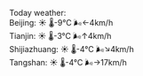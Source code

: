 Today weather:  
Beijing: ☀️   🌡️-9°C 🌬️←4km/h  
Tianjin: ☀️   🌡️-3°C 🌬️↑4km/h  
Shijiazhuang: ☀️   🌡️-4°C 🌬️↘4km/h  
Tangshan: ☀️   🌡️-4°C 🌬️→17km/h  
